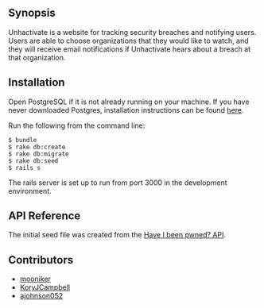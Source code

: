 ## Synopsis

Unhactivate is a website for tracking security breaches and notifying users. Users are able to choose organizations that they would like to watch, and they will receive email notifications if Unhactivate hears about a breach at that organization.

## Installation

Open PostgreSQL if it is not already running on your machine. If you have never downloaded Postgres, installation instructions can be found [here](http://www.postgresql.org/).

Run the following from the command line:

```
$ bundle
$ rake db:create
$ rake db:migrate
$ rake db:seed
$ rails s
```

The rails server is set up to run from port 3000 in the development environment.

## API Reference

The initial seed file was created from the [Have I been pwned? API](https://haveibeenpwned.com/API/v2).

## Contributors

* [mooniker](https://github.com/mooniker)
* [KoryJCampbell](https://github.com/KoryJCampbell)
* [ajohnson052](https://github.com/ajohnson052)
